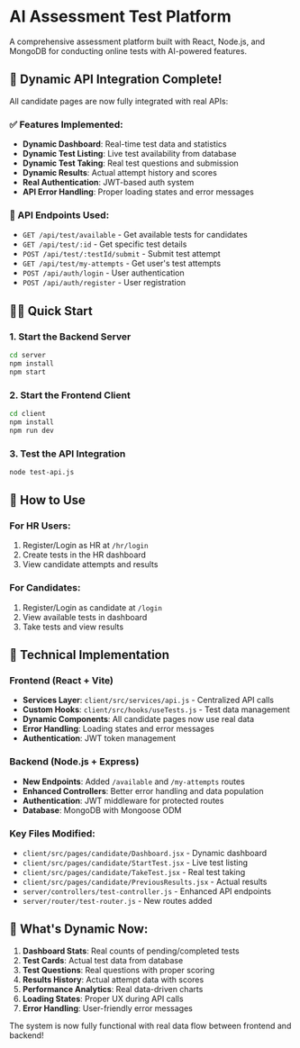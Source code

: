 # AI Assessment Test Platform

A comprehensive assessment platform built with React, Node.js, and MongoDB for conducting online tests with AI-powered features.

## 🚀 Dynamic API Integration Complete!

All candidate pages are now fully integrated with real APIs:

### ✅ Features Implemented:
- **Dynamic Dashboard**: Real-time test data and statistics
- **Dynamic Test Listing**: Live test availability from database
- **Dynamic Test Taking**: Real test questions and submission
- **Dynamic Results**: Actual attempt history and scores
- **Real Authentication**: JWT-based auth system
- **API Error Handling**: Proper loading states and error messages

### 🔧 API Endpoints Used:
- `GET /api/test/available` - Get available tests for candidates
- `GET /api/test/:id` - Get specific test details
- `POST /api/test/:testId/submit` - Submit test attempt
- `GET /api/test/my-attempts` - Get user's test attempts
- `POST /api/auth/login` - User authentication
- `POST /api/auth/register` - User registration

## 🏃‍♂️ Quick Start

### 1. Start the Backend Server
```bash
cd server
npm install
npm start
```

### 2. Start the Frontend Client
```bash
cd client
npm install
npm run dev
```

### 3. Test the API Integration
```bash
node test-api.js
```

## 📱 How to Use

### For HR Users:
1. Register/Login as HR at `/hr/login`
2. Create tests in the HR dashboard
3. View candidate attempts and results

### For Candidates:
1. Register/Login as candidate at `/login`
2. View available tests in dashboard
3. Take tests and view results

## 🔧 Technical Implementation

### Frontend (React + Vite)
- **Services Layer**: `client/src/services/api.js` - Centralized API calls
- **Custom Hooks**: `client/src/hooks/useTests.js` - Test data management
- **Dynamic Components**: All candidate pages now use real data
- **Error Handling**: Loading states and error messages
- **Authentication**: JWT token management

### Backend (Node.js + Express)
- **New Endpoints**: Added `/available` and `/my-attempts` routes
- **Enhanced Controllers**: Better error handling and data population
- **Authentication**: JWT middleware for protected routes
- **Database**: MongoDB with Mongoose ODM

### Key Files Modified:
- `client/src/pages/candidate/Dashboard.jsx` - Dynamic dashboard
- `client/src/pages/candidate/StartTest.jsx` - Live test listing
- `client/src/pages/candidate/TakeTest.jsx` - Real test taking
- `client/src/pages/candidate/PreviousResults.jsx` - Actual results
- `server/controllers/test-controller.js` - Enhanced API endpoints
- `server/router/test-router.js` - New routes added

## 🎯 What's Dynamic Now:

1. **Dashboard Stats**: Real counts of pending/completed tests
2. **Test Cards**: Actual test data from database
3. **Test Questions**: Real questions with proper scoring
4. **Results History**: Actual attempt data with scores
5. **Performance Analytics**: Real data-driven charts
6. **Loading States**: Proper UX during API calls
7. **Error Handling**: User-friendly error messages

The system is now fully functional with real data flow between frontend and backend!